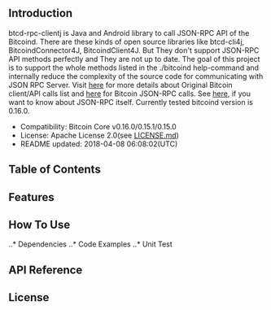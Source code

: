 ## Introduction
btcd-rpc-clientj is Java and Android library to call JSON-RPC API of the Bitcoind. There are these kinds of open source libraries like btcd-cli4j, BitcoindConnector4J, BitcoindClient4J. But They don't support JSON-RPC API methods perfectly and They are not up to date. The goal of this project is to support the whole methods listed in the ./bitcoind help-command and internally reduce the complexity of the source code for communicating with JSON RPC Server. Visit [here](https://en.bitcoin.it/wiki/Original_Bitcoin_client/API_calls_list) for more details about Original Bitcoin client/API calls list and [here](https://en.bitcoin.it/wiki/API_reference_%28JSON-RPC%29) for Bitcoin JSON-RPC calls. See [here](https://docs.pylonsproject.org/projects/webob/en/stable/jsonrpc-example.html), if you want to know about JSON-RPC itself. Currently tested bitcoind version is 0.16.0.
* Compatibility: Bitcoin Core v0.16.0/0.15.1/0.15.0
* License: Apache License 2.0(see [LICENSE.md](../master/LICENSE))
* README updated: 2018-04-08 06:08:02(UTC)
## Table of Contents
## Features
## How To Use
..* Dependencies
..* Code Examples
..* Unit Test
## API Reference
## License
